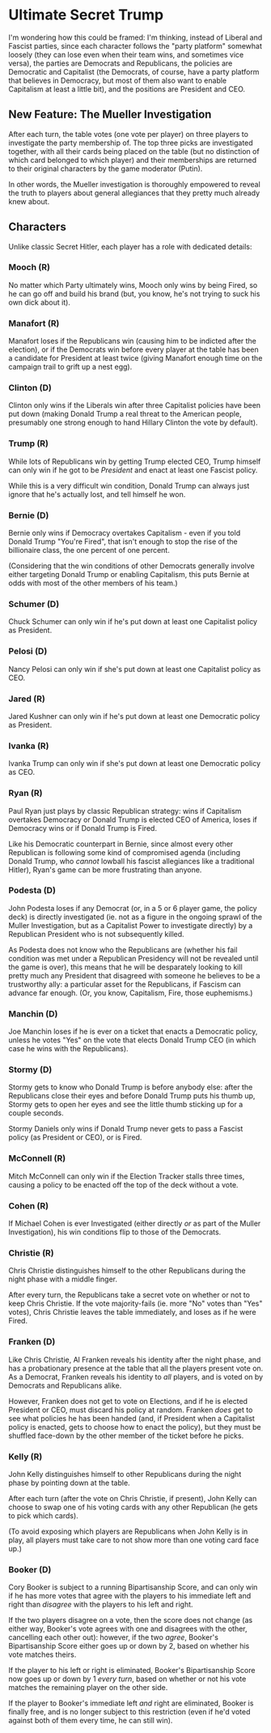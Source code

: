 # Ultimate Secret Trump

I'm wondering how this could be framed: I'm thinking, instead of Liberal and Fascist parties, since each character follows the "party platform" somewhat loosely (they can lose even when their team wins, and sometimes vice versa), the parties are Democrats and Republicans, the policies are Democratic and Capitalist (the Democrats, of course, have a party platform that believes in Democracy, but most of them also want to enable Capitalism at least a little bit), and the positions are President and CEO.

## New Feature: The Mueller Investigation

After each turn, the table votes (one vote per player) on three players to investigate the party membership of. The top three picks are investigated together, with all their cards being placed on the table (but no distinction of which card belonged to which player) and their memberships are returned to their original characters by the game moderator (Putin).

In other words, the Mueller investigation is thoroughly empowered to reveal the truth to players about general allegiances that they pretty much already knew about.

## Characters

Unlike classic Secret Hitler, each player has a role with dedicated details:

### Mooch (R)

No matter which Party ultimately wins, Mooch only wins by being Fired, so he can go off and build his brand (but, you know, he's not trying to suck his own dick about it).

### Manafort (R)

Manafort loses if the Republicans win (causing him to be indicted after the election), or if the Democrats win before every player at the table has been a candidate for President at least twice (giving Manafort enough time on the campaign trail to grift up a nest egg).

### Clinton (D)

Clinton only wins if the Liberals win after three Capitalist policies have been put down (making Donald Trump a real threat to the American people, presumably one strong enough to hand Hillary Clinton the vote by default).

### Trump (R)

While lots of Republicans win by getting Trump elected CEO, Trump himself can only win if he got to be *President* and enact at least one Fascist policy.

While this is a very difficult win condition, Donald Trump can always just ignore that he's actually lost, and tell himself he won.

### Bernie (D)

Bernie only wins if Democracy overtakes Capitalism - even if you told Donald Trump "You're Fired", that isn't enough to stop the rise of the billionaire class, the one percent of one percent.

(Considering that the win conditions of other Democrats generally involve either targeting Donald Trump or enabling Capitalism, this puts Bernie at odds with most of the other members of his team.)

### Schumer (D)

Chuck Schumer can only win if he's put down at least one Capitalist policy as President.

### Pelosi (D)

Nancy Pelosi can only win if she's put down at least one Capitalist policy as CEO.

### Jared (R)

Jared Kushner can only win if he's put down at least one Democratic policy as President.

### Ivanka (R)

Ivanka Trump can only win if she's put down at least one Democratic policy as CEO.

### Ryan (R)

Paul Ryan just plays by classic Republican strategy: wins if Capitalism overtakes Democracy or Donald Trump is elected CEO of America, loses if Democracy wins or if Donald Trump is Fired.

Like his Democratic counterpart in Bernie, since almost every other Republican is following some kind of compromised agenda (including Donald Trump, who *cannot* lowball his fascist allegiances like a traditional Hitler), Ryan's game can be more frustrating than anyone.

### Podesta (D)

John Podesta loses if any Democrat (or, in a 5 or 6 player game, the policy deck) is directly investigated (ie. not as a figure in the ongoing sprawl of the Muller Investigation, but as a Capitalist Power to investigate directly) by a Republican President who is not subsequently killed.

As Podesta does not know who the Republicans are (whether his fail condition was met under a Republican Presidency will not be revealed until the game is over), this means that he will be desparately looking to kill pretty much any President that disagreed with someone he believes to be a trustworthy ally: a particular asset for the Republicans, if Fascism can advance far enough. (Or, you know, Capitalism, Fire, those euphemisms.)

### Manchin (D)

Joe Manchin loses if he is ever on a ticket that enacts a Democratic policy, unless he votes "Yes" on the vote that elects Donald Trump CEO (in which case he wins with the Republicans).

### Stormy (D)

Stormy gets to know who Donald Trump is before anybody else: after the Republicans close their eyes and before Donald Trump puts his thumb up, Stormy gets to open her eyes and see the little thumb sticking up for a couple seconds.

Stormy Daniels only wins if Donald Trump never gets to pass a Fascist policy (as President or CEO), or is Fired.

### McConnell (R)

Mitch McConnell can only win if the Election Tracker stalls three times, causing a policy to be enacted off the top of the deck without a vote.

### Cohen (R)

If Michael Cohen is ever Investigated (either directly *or* as part of the Muller Investigation), his win conditions flip to those of the Democrats.

### Christie (R)

Chris Christie distinguishes himself to the other Republicans during the night phase with a middle finger.

After every turn, the Republicans take a secret vote on whether or not to keep Chris Christie. If the vote majority-fails (ie. more "No" votes than "Yes" votes), Chris Christie leaves the table immediately, and loses as if he were Fired.

### Franken (D)

Like Chris Christie, Al Franken reveals his identity after the night phase, and has a probationary presence at the table that all the players present vote on. As a Democrat, Franken reveals his identity to *all* players, and is voted on by Democrats and Republicans alike.

However, Franken does not get to vote on Elections, and if he is elected President or CEO, must discard his policy at random. Franken *does* get to see what policies he has been handed (and, if President when a Capitalist policy is enacted, gets to choose how to enact the policy), but they must be shuffled face-down by the other member of the ticket before he picks.

### Kelly (R)

John Kelly distinguishes himself to other Republicans during the night phase by pointing down at the table.

After each turn (after the vote on Chris Christie, if present), John Kelly can choose to swap one of his voting cards with any other Republican (he gets to pick which cards).

(To avoid exposing which players are Republicans when John Kelly is in play, all players must take care to not show more than one voting card face up.)

### Booker (D)

Cory Booker is subject to a running Bipartisanship Score, and can only win if he has more votes that agree with the players to his immediate left and right than *disagree* with the players to his left and right.

If the two players disagree on a vote, then the score does not change (as either way, Booker's vote agrees with one and disagrees with the other, cancelling each other out): however, if the two *agree*, Booker's Bipartisanship Score either goes up or down by 2, based on whether his vote matches theirs.

If the player to his left or right is eliminated, Booker's Bipartisanship Score now goes up or down by 1 *every turn*, based on whether or not his vote matches the remaining player on the other side.

If the player to Booker's immediate left *and* right are eliminated, Booker is finally free, and is no longer subject to this restriction (even if he'd voted against both of them every time, he can still win).
